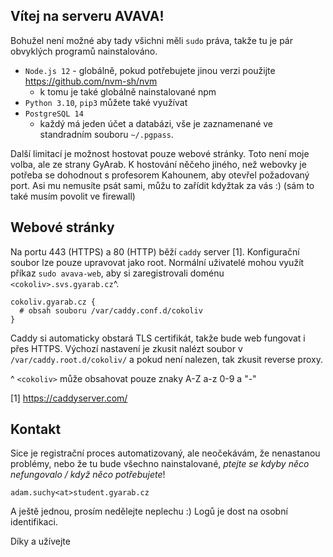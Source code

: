 
## Vítej na serveru AVAVA!

Bohužel není možné aby tady všichni měli `sudo` práva, takže tu je pár obvyklých
programů nainstalováno.

 - `Node.js 12` - globálně, pokud potřebujete jinou verzi použijte https://github.com/nvm-sh/nvm
   - k tomu je také globálně nainstalované npm
 - `Python 3.10`, `pip3` můžete také využívat
 - `PostgreSQL 14`
   - každý má jeden účet a databázi, vše je zaznamenané ve standradním souboru `~/.pgpass`.

Další limitací je možnost hostovat pouze webové stránky. Toto není moje volba,
ale ze strany GyArab. K hostování něčeho jiného, než webovky je potřeba se dohodnout
s profesorem Kahounem, aby otevřel požadovaný port. Asi mu nemusíte psát sami, můžu to zařídit
kdyžtak za vás :) (sám to také musím povolit ve firewall)

## Webové stránky
Na portu 443 (HTTPS) a 80 (HTTP) běží `caddy` server [1]. Konfigurační soubor lze pouze upravovat
jako root. Normální uživatelé mohou využít příkaz `sudo avava-web`, aby si zaregistrovali doménu
`<cokoliv>.svs.gyarab.cz`^.
```
cokoliv.gyarab.cz {
  # obsah souboru /var/caddy.conf.d/cokoliv
}
```

Caddy si automaticky obstará TLS certifikát, takže bude web fungovat i přes HTTPS. Výchozí
nastavení je zkusit nalézt soubor v `/var/caddy.root.d/cokoliv/` a pokud není nalezen,
tak zkusit reverse proxy.

^ `<cokoliv>` může obsahovat pouze znaky A-Z a-z 0-9 a "-"

[1] https://caddyserver.com/

## Kontakt
Sice je registrační proces automatizovaný, ale neočekávám, že nenastanou problémy, nebo
že tu bude všechno nainstalované, *ptejte se kdyby něco nefungovalo / když něco potřebujete*!

`adam.suchy<at>student.gyarab.cz`


A ještě jednou, prosím nedělejte neplechu :) Logů je dost na osobní identifikaci.

Díky a užívejte
